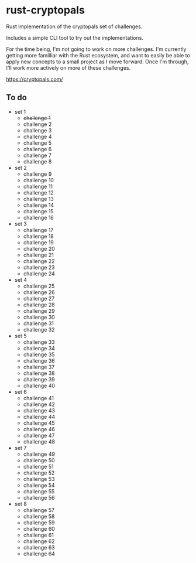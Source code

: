 # rust-cryptopals
Rust implementation of the cryptopals set of challenges.

Includes a simple CLI tool to try out the implementations.

For the time being, I'm not going to work on more challenges. I'm currently getting more familliar with the Rust ecosystem, and want to easily be able to apply new concepts to a small project as I move forward. Once I'm through, I'll work more actively on more of these challenges.

<https://cryptopals.com/>

## To do
 * set 1
   * ~~challenge 1~~
   * challenge 2
   * challenge 3
   * challenge 4
   * challenge 5
   * challenge 6
   * challenge 7
   * challenge 8
 * set 2
   * challenge 9
   * challenge 10
   * challenge 11
   * challenge 12
   * challenge 13
   * challenge 14
   * challenge 15
   * challenge 16
 * set 3
   * challenge 17
   * challenge 18
   * challenge 19
   * challenge 20
   * challenge 21
   * challenge 22
   * challenge 23
   * challenge 24
 * set 4
   * challenge 25
   * challenge 26
   * challenge 27
   * challenge 28
   * challenge 29
   * challenge 30
   * challenge 31
   * challenge 32
 * set 5
   * challenge 33
   * challenge 34
   * challenge 35
   * challenge 36
   * challenge 37
   * challenge 38
   * challenge 39
   * challenge 40
 * set 6
   * challenge 41
   * challenge 42
   * challenge 43
   * challenge 44
   * challenge 45
   * challenge 46
   * challenge 47
   * challenge 48
 * set 7
   * challenge 49
   * challenge 50
   * challenge 51
   * challenge 52
   * challenge 53
   * challenge 54
   * challenge 55
   * challenge 56
 * set 8
   * challenge 57
   * challenge 58
   * challenge 59
   * challenge 60
   * challenge 61
   * challenge 62
   * challenge 63
   * challenge 64